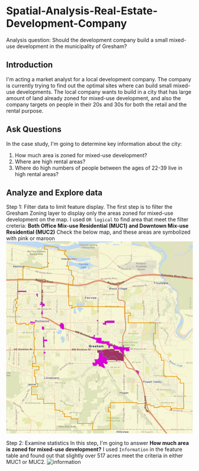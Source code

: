 # Spatial-Analysis-Real-Estate-Development-Company
Analysis question: Should the development company build a small mixed-use development in the municipality of Gresham?

## Introduction ##
I'm acting a market analyst for a local development company. The company is currently trying to find out the optimal sites where can build small mixed-use developments.
The local company wants to build in a city that has large amount of land already zoned for mixed-use development, and also the company targets on people in their 20s and 
30s for both the retail and the rental purpose. 

## Ask Questions ##
In the case study, I'm going to determine key information about the city:
1. How much area is zoned for mixed-use development?
2. Where are high rental areas?
3. Where do high numbers of people between the ages of 22-39 live in high rental areas?

## Analyze and Explore data ##
Step 1: Filter data to limit feature display.
The first step is to filter the Gresham Zoning layer to display only the areas zoned for mixed-use development on the map.
I used `OR logical` to find area that meet the filter creteria: **Both Office Mix-use Residential (MUC1) and Downtown Mix-use Residential (MUC2)**
Check the below map, and these areas are symbolized with pink or maroon
![MUC1 and MUC2](https://github.com/mingyuan9/Spatial-Analysis-Real-Estate-Development-Company/blob/main/1.FilterMixUse.png)

Step 2: Examine statistics
In this step, I'm going to answer **How much area is zoned for mixed-use development?**
I used `Information` in the feature table and found out that slightly over 517 acres meet the criteria in either MUC1 or MUC2.
![information]()
